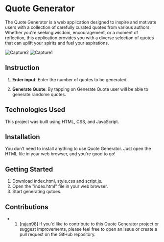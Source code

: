 # Quote Generator
The Quote Generator is a web application designed to inspire and motivate users with a collection of carefully curated quotes from various authors. Whether you're seeking wisdom, encouragement, or a moment of reflection, this application provides you with a diverse selection of quotes that can uplift your spirits and fuel your aspirations.

![Capture2](https://github.com/rajan98/Javascript-projects/assets/27089273/c4c197e7-568f-405d-9f55-e23c4bf7ee72)
![Capture1](https://github.com/rajan98/Javascript-projects/assets/27089273/b8dbc805-6919-45e7-8ae6-d39e0f0758ac)

## Instruction

1. **Enter input**: Enter the number of quotes to be generated.

2. **Generate Quote**: By tapping on Generate Quote user will be able to generate randome quotes.

## Technologies Used

This project was built using HTML, CSS, and JavaScript.

## Installation

You don't need to install anything to use Quote Generator. Just open the HTML file in your web browser, and you're good to go!

## Getting Started

1. Download index.html, style.css and script.js.
2. Open the "index.html" file in your web browser.
3. Start generating qutoes.

## Contributions

- 1. [[rajan98](https://github.com/rajan98)]
If you'd like to contribute to this Quote Generator project or suggest improvements, please feel free to open an issue or create a pull request on the GitHub repository.

